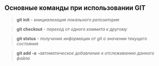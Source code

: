 ## Основные команды при использовании GIT

> **git init** - *инициализация локального репозитория*

> **git checkout** - *переход от одного коммита к другому*

> **git ststus** - *получение информации от git о значении текущего состояния*

> **git add -a** *-автоматическое добавление к отслеживанию данного файла*